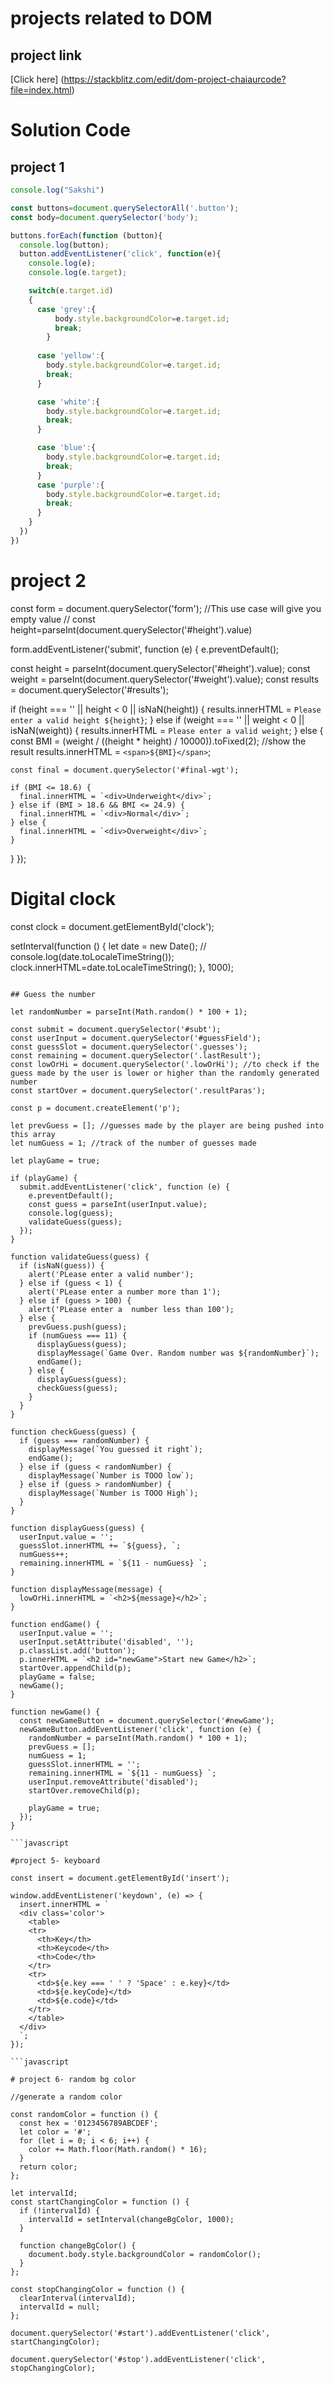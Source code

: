 # projects related to DOM

## project link

[Click here] (https://stackblitz.com/edit/dom-project-chaiaurcode?file=index.html) 

# Solution Code

## project 1
```javascript
console.log("Sakshi")

const buttons=document.querySelectorAll('.button');
const body=document.querySelector('body');

buttons.forEach(function (button){
  console.log(button);
  button.addEventListener('click', function(e){
    console.log(e);
    console.log(e.target);

    switch(e.target.id)
    {
      case 'grey':{
          body.style.backgroundColor=e.target.id;
          break;
        }
      
      case 'yellow':{
        body.style.backgroundColor=e.target.id;
        break;
      }

      case 'white':{
        body.style.backgroundColor=e.target.id;
        break;
      }

      case 'blue':{
        body.style.backgroundColor=e.target.id;
        break;
      }
      case 'purple':{
        body.style.backgroundColor=e.target.id;
        break;
      }
    }
  })
})

```
# project 2

const form = document.querySelector('form');
//This use case will give you empty value
// const height=parseInt(document.querySelector('#height').value)

form.addEventListener('submit', function (e) {
  e.preventDefault();

  const height = parseInt(document.querySelector('#height').value);
  const weight = parseInt(document.querySelector('#weight').value);
  const results = document.querySelector('#results');

  if (height === '' || height < 0 || isNaN(height)) {
    results.innerHTML = `Please enter a valid height ${height}`;
  } else if (weight === '' || weight < 0 || isNaN(weight)) {
    results.innerHTML = `Please enter a valid weight`;
  } else {
    const BMI = (weight / ((height * height) / 10000)).toFixed(2);
    //show the result
    results.innerHTML = `<span>${BMI}</span>`;

    const final = document.querySelector('#final-wgt');

    if (BMI <= 18.6) {
      final.innerHTML = `<div>Underweight</div>`;
    } else if (BMI > 18.6 && BMI <= 24.9) {
      final.innerHTML = `<div>Normal</div>`;
    } else {
      final.innerHTML = `<div>Overweight</div>`;
    }
  }
});


# Digital clock

const clock = document.getElementById('clock');

setInterval(function () {
  let date = new Date();
  // console.log(date.toLocaleTimeString());
  clock.innerHTML=date.toLocaleTimeString();
}, 1000);

```

## Guess the number

let randomNumber = parseInt(Math.random() * 100 + 1);

const submit = document.querySelector('#subt');
const userInput = document.querySelector('#guessField');
const guessSlot = document.querySelector('.guesses');
const remaining = document.querySelector('.lastResult');
const lowOrHi = document.querySelector('.lowOrHi'); //to check if the guess made by the user is lower or higher than the randomly generated number
const startOver = document.querySelector('.resultParas');

const p = document.createElement('p');

let prevGuess = []; //guesses made by the player are being pushed into this array
let numGuess = 1; //track of the number of guesses made

let playGame = true;

if (playGame) {
  submit.addEventListener('click', function (e) {
    e.preventDefault();
    const guess = parseInt(userInput.value);
    console.log(guess);
    validateGuess(guess);
  });
}

function validateGuess(guess) {
  if (isNaN(guess)) {
    alert('PLease enter a valid number');
  } else if (guess < 1) {
    alert('PLease enter a number more than 1');
  } else if (guess > 100) {
    alert('PLease enter a  number less than 100');
  } else {
    prevGuess.push(guess);
    if (numGuess === 11) {
      displayGuess(guess);
      displayMessage(`Game Over. Random number was ${randomNumber}`);
      endGame();
    } else {
      displayGuess(guess);
      checkGuess(guess);
    }
  }
}

function checkGuess(guess) {
  if (guess === randomNumber) {
    displayMessage(`You guessed it right`);
    endGame();
  } else if (guess < randomNumber) {
    displayMessage(`Number is TOOO low`);
  } else if (guess > randomNumber) {
    displayMessage(`Number is TOOO High`);
  }
}

function displayGuess(guess) {
  userInput.value = '';
  guessSlot.innerHTML += `${guess}, `;
  numGuess++;
  remaining.innerHTML = `${11 - numGuess} `;
}

function displayMessage(message) {
  lowOrHi.innerHTML = `<h2>${message}</h2>`;
}

function endGame() {
  userInput.value = '';
  userInput.setAttribute('disabled', '');
  p.classList.add('button');
  p.innerHTML = `<h2 id="newGame">Start new Game</h2>`;
  startOver.appendChild(p);
  playGame = false;
  newGame();
}

function newGame() {
  const newGameButton = document.querySelector('#newGame');
  newGameButton.addEventListener('click', function (e) {
    randomNumber = parseInt(Math.random() * 100 + 1);
    prevGuess = [];
    numGuess = 1;
    guessSlot.innerHTML = '';
    remaining.innerHTML = `${11 - numGuess} `;
    userInput.removeAttribute('disabled');
    startOver.removeChild(p);

    playGame = true;
  });
}

```javascript

#project 5- keyboard

const insert = document.getElementById('insert');

window.addEventListener('keydown', (e) => {
  insert.innerHTML = `
  <div class='color'>
    <table>
    <tr>
      <th>Key</th>
      <th>Keycode</th>
      <th>Code</th>
    </tr>
    <tr>
      <td>${e.key === ' ' ? 'Space' : e.key}</td>
      <td>${e.keyCode}</td>
      <td>${e.code}</td>
    </tr>
    </table>
  </div>
  `;
});

```javascript

# project 6- random bg color

//generate a random color

const randomColor = function () {
  const hex = '0123456789ABCDEF';
  let color = '#';
  for (let i = 0; i < 6; i++) {
    color += Math.floor(Math.random() * 16);
  }
  return color;
};

let intervalId;
const startChangingColor = function () {
  if (!intervalId) {
    intervalId = setInterval(changeBgColor, 1000);
  }

  function changeBgColor() {
    document.body.style.backgroundColor = randomColor();
  }
};

const stopChangingColor = function () {
  clearInterval(intervalId);
  intervalId = null;
};

document.querySelector('#start').addEventListener('click', startChangingColor);

document.querySelector('#stop').addEventListener('click', stopChangingColor);
